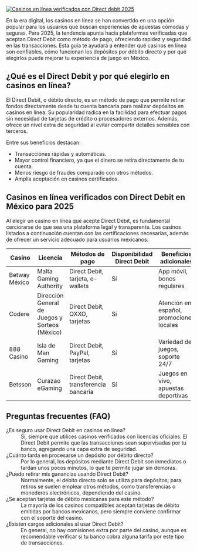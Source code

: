 [![Casinos en línea verificados con Direct debit 2025](https://123-caf.pages.dev/gitsignup.png)](https://vrmoo.ru/Bt82HjjY)

<p>En la era digital, los casinos en línea se han convertido en una opción popular para los usuarios que buscan experiencias de apuestas cómodas y seguras. Para 2025, la tendencia apunta hacia plataformas verificadas que aceptan Direct Debit como método de pago, ofreciendo rapidez y seguridad en las transacciones. Esta guía te ayudará a entender qué casinos en línea son confiables, cómo funcionan los depósitos por débito directo y por qué elegirlos puede mejorar tu experiencia de juego en México.</p>  <h2>¿Qué es el Direct Debit y por qué elegirlo en casinos en línea?</h2> <p>El Direct Debit, o débito directo, es un método de pago que permite retirar fondos directamente desde tu cuenta bancaria para realizar depósitos en casinos en línea. Su popularidad radica en la facilidad para efectuar pagos sin necesidad de tarjetas de crédito o procesadores externos. Además, ofrece un nivel extra de seguridad al evitar compartir detalles sensibles con terceros.</p> <p>Entre sus beneficios destacan:</p> <ul> <li>Transacciones rápidas y automáticas.</li> <li>Mayor control financiero, ya que el dinero se retira directamente de tu cuenta.</li> <li>Menos riesgo de fraudes comparado con otros métodos.</li> <li>Amplia aceptación en casinos certificados.</li> </ul>  <h2>Casinos en línea verificados con Direct Debit en México para 2025</h2> <p>Al elegir un casino en línea que acepte Direct Debit, es fundamental cerciorarse de que sea una plataforma legal y transparente. Los casinos listados a continuación cuentan con las certificaciones necesarias, además de ofrecer un servicio adecuado para usuarios mexicanos:</p>  <table>   <thead>     <tr>       <th>Casino</th>       <th>Licencia</th>       <th>Métodos de pago</th>       <th>Disponibilidad Direct Debit</th>       <th>Beneficios adicionales</th>     </tr>   </thead>   <tbody>     <tr>       <td>Betway México</td>       <td>Malta Gaming Authority</td>       <td>Direct Debit, tarjeta, e-wallets</td>       <td>Sí</td>       <td>App móvil, bonos regulares</td>     </tr>     <tr>       <td>Codere</td>       <td>Dirección General de Juegos y Sorteos (México)</td>       <td>Direct Debit, OXXO, tarjetas</td>       <td>Sí</td>       <td>Atención en español, promociones locales</td>     </tr>     <tr>       <td>888 Casino</td>       <td>Isla de Man Gaming</td>       <td>Direct Debit, PayPal, tarjetas</td>       <td>Sí</td>       <td>Variedad de juegos, soporte 24/7</td>     </tr>     <tr>       <td>Betsson</td>       <td>Curazao eGaming</td>       <td>Direct Debit, transferencia bancaria</td>       <td>Sí</td>       <td>Juegos en vivo, apuestas deportivas</td>     </tr>   </tbody> </table>  <h2>Preguntas frecuentes (FAQ)</h2> <dl>   <dt>¿Es seguro usar Direct Debit en casinos en línea?</dt>   <dd>Sí, siempre que utilices casinos verificados con licencias oficiales. El Direct Debit permite que las transacciones sean supervisadas por tu banco, agregando una capa extra de seguridad.</dd>    <dt>¿Cuánto tarda en procesarse un depósito por débito directo?</dt>   <dd>Por lo general, los depósitos mediante Direct Debit son inmediatos o tardan unos pocos minutos, lo que te permite jugar sin demoras.</dd>    <dt>¿Puedo retirar mis ganancias usando Direct Debit?</dt>   <dd>Normalmente, el débito directo solo se utiliza para depósitos; para retiros se suelen emplear otros métodos, como transferencias o monederos electrónicos, dependiendo del casino.</dd>    <dt>¿Se aceptan tarjetas de débito mexicanas para este método?</dt>   <dd>La mayoría de los casinos compatibles aceptan tarjetas de débito emitidas por bancos mexicanos, pero siempre conviene confirmar con el soporte del casino.</dd>    <dt>¿Existen cargos adicionales al usar Direct Debit?</dt>   <dd>En general, no hay comisiones extra por parte del casino, aunque es recomendable verificar si tu banco cobra alguna tarifa por este tipo de transacciones.</dd> </dl>